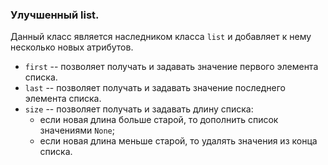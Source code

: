 ### Улучшенный list.
Данный класс является наследником класса `list` и добавляет к нему несколько новых атрибутов.

- `first` -- позволяет получать и задавать значение первого элемента списка.
- `last` -- позволяет получать и задавать значение последнего элемента списка.
- `size` -- позволяет получать и задавать длину списка:
    - если новая длина больше старой, то дополнить список значениями `None`;
    - если новая длина меньше старой, то удалять значения из конца списка.
